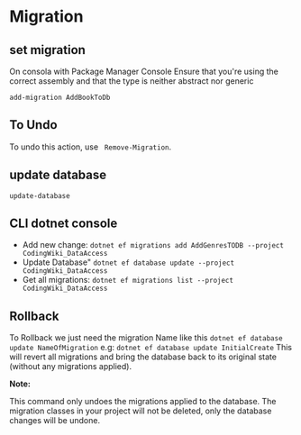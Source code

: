 
# Migration 

## set migration
On consola with Package Manager Console
Ensure that you're using the correct assembly and that the type is neither abstract nor generic

```
add-migration AddBookToDb
```

## To Undo

To undo this action, use ` Remove-Migration`.

## update database

`
update-database
`

## CLI dotnet console 

- Add new change: `dotnet ef migrations add AddGenresTODB --project CodingWiki_DataAccess`
- Update Database" `dotnet ef database update --project CodingWiki_DataAccess`
- Get all migrations: `dotnet ef migrations list --project CodingWiki_DataAccess`

## Rollback

To Rollback we just need the migration Name like this `dotnet ef database update NameOfMigration`
 e.g: `dotnet ef database update InitialCreate`
This will revert all migrations and bring the database back to its original state (without any migrations applied).

**Note:**

This command only undoes the migrations applied to the database. The migration classes in your project will not be deleted, only the database changes will be undone.